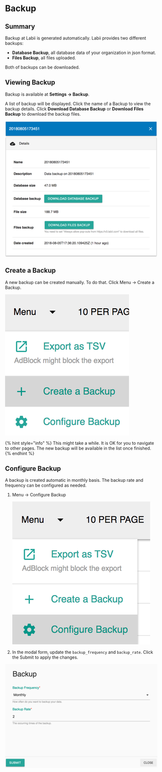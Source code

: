 # Backup

## Summary

Backup at Labii is generated automatically. Labii provides two different backups:

* **Database Backup**, all database data of your organization in json format.
* **Files Backup**, all files uploaded.

Both of backups can be downloaded.

## Viewing Backup

Backup is available at **Settings -&gt; Backup**.

A list of backup will be displayed. Click the name of a Backup to view the backup details. Click **Download Database Backup** or **Download Files Backup** to download the backup files.

![Backup Detail View](../.gitbook/assets/settings-backup-detail.png)

## Create a Backup

A new backup can be created manually. To do that. Click Menu -&gt; Create a Backup.



![Create a Backup](../.gitbook/assets/settings-backup-create.png)

{% hint style="info" %}
This might take a while. It is OK for you to navigate to other pages. The new backup will be available in the list once finished.
{% endhint %}

## Configure Backup

A backup is created automatic in monthly basis. The backup rate and frequency can be configured as needed.

1. Menu -&gt; Configure Backup  


   ![](../.gitbook/assets/settings-backup-menu.png)

2. In the modal form, update the `backup_frequency` and `backup_rate`. Click the Submit to apply the changes.

![Configure Backup Frequency and Rate](../.gitbook/assets/settings-backup-form.png)



